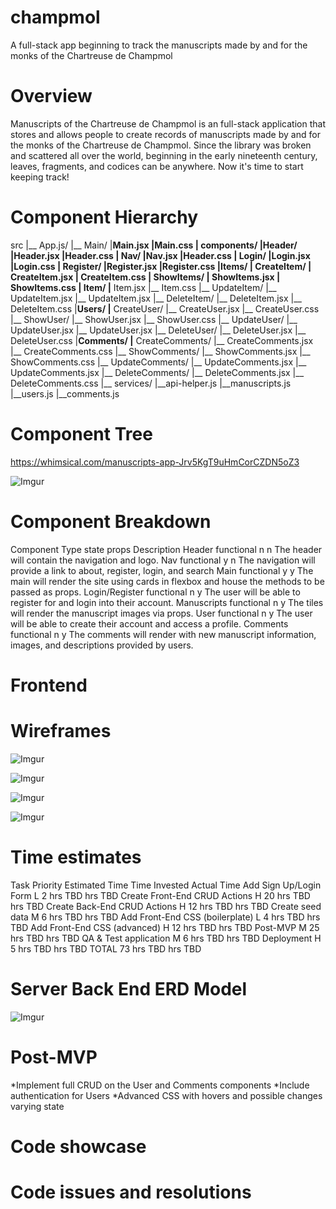 # champmol
A full-stack app beginning to track the manuscripts made by and for the monks of the Chartreuse de Champmol

# Overview

Manuscripts of the Chartreuse de Champmol is an full-stack application that stores and allows people to create records of manuscripts made by and for the monks of the Chartreuse de Champmol. Since the library was broken and scattered all over the world, beginning in the early nineteenth century, leaves, fragments, and codices can be anywhere. Now it's time to start keeping track!


# Component Hierarchy


src
|__ App.js/
|__ Main/
       |__Main.jsx
       |__Main.css
|__ components/
    |__Header/
       |__Header.jsx
       |__Header.css
    |__ Nav/
       |__Nav.jsx
       |__Header.css
    |__ Login/
       |__Login.jsx
       |__Login.css
    |__ Register/
       |__Register.jsx
       |__Register.css
    |__Items/
       |__ CreateItem/
          |__ CreateItem.jsx
          |__ CreateItem.css
       |__ ShowItems/
          |__ ShowItems.jsx
          |__ ShowItems.css
       |__ Item/
          |__ Item.jsx
          |__ Item.css
       |__ UpdateItem/
          |__ UpdateItem.jsx
          |__ UpdateItem.jsx
       |__ DeleteItem/
          |__ DeleteItem.jsx
          |__ DeleteItem.css
    |__Users/
       |__ CreateUser/
          |__ CreateUser.jsx
          |__ CreateUser.css
       |__ ShowUser/
          |__ ShowUser.jsx
          |__ ShowUser.css
       |__ UpdateUser/
          |__ UpdateUser.jsx
          |__ UpdateUser.jsx
       |__ DeleteUser/
          |__ DeleteUser.jsx
          |__ DeleteUser.css
    |__Comments/
      |__ CreateComments/
          |__ CreateComments.jsx
          |__ CreateComments.css
       |__ ShowComments/
          |__ ShowComments.jsx
          |__ ShowComments.css
       |__ UpdateComments/
          |__ UpdateComments.jsx
          |__ UpdateComments.jsx
       |__ DeleteComments/
          |__ DeleteComments.jsx
          |__ DeleteComments.css
|__ services/
    |__api-helper.js
    |__manuscripts.js
    |__users.js
    |__comments.js



# Component Tree

https://whimsical.com/manuscripts-app-Jrv5KgT9uHmCorCZDN5oZ3

![Imgur](https://i.imgur.com/xwBeMnC.png)

# Component Breakdown

Component	Type	state	props	Description
Header	functional	n	n	The header will contain the navigation and logo.
Nav	functional	y	n	The navigation will provide a link to about, register, login, and search
Main	functional	y	y	The main will render the site using cards in flexbox and house the methods to be passed as props.
Login/Register	functional	n	y	The user will be able to register for and login into their account.
Manuscripts	functional	n	y	The tiles will render the manuscript images via props.
User	functional	n	y	The user will be able to create their account and access a profile.
Comments	functional	n	y	The comments will render with new manuscript information, images, and descriptions provided by users.

# Frontend
# Wireframes

![Imgur](https://i.imgur.com/xvfYBNr.png)

![Imgur](https://i.imgur.com/i9WmiC5.png)

![Imgur](https://i.imgur.com/0iP7ys9.png)

![Imgur](https://i.imgur.com/1jhTPMw.png)

# Time estimates


Task	Priority	Estimated Time	Time Invested	Actual Time
Add Sign Up/Login Form	L	2 hrs	TBD hrs	TBD
Create Front-End CRUD Actions	H	20 hrs	TBD hrs	TBD
Create Back-End CRUD Actions	H	12 hrs	TBD hrs	TBD
Create seed data	M	6 hrs	TBD hrs	TBD
Add Front-End CSS (boilerplate)	L	4 hrs	TBD hrs	TBD
Add Front-End CSS (advanced)	H	12 hrs	TBD hrs	TBD
Post-MVP	M	25 hrs	TBD hrs	TBD
QA & Test application	M	6 hrs	TBD hrs	TBD
Deployment	H	5 hrs	TBD hrs	TBD
TOTAL		73 hrs	TBD hrs	TBD

# Server Back End ERD Model

![Imgur](https://i.imgur.com/Igh0fXy.png)

# Post-MVP

*Implement full CRUD on the User and Comments components
*Include authentication for Users
*Advanced CSS with hovers and possible changes varying state

# Code showcase

# Code issues and resolutions
